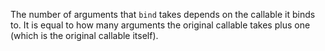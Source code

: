 The number of arguments that `bind` takes depends on the callable it binds to. It is equal to how many arguments the original callable takes plus one (which is the original callable itself).
